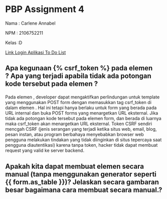 # **PBP Assignment 4**

Nama : Carlene Annabel

NPM : 2106752211

Kelas :D

<a href="https://katalog-carlene.herokuapp.com/todolist/login/" target= "_blank">Link Login Aplikasi To Do List</a>

##  **Apa kegunaan {% csrf_token %} pada elemen <form>? Apa yang terjadi apabila tidak ada potongan kode tersebut pada elemen <form>?** 

Pada elemen <form>, developer dapat mengaktifkan perlindungan untuk template yang menggunakan POST form dengan memasukkan tag csrf_token di dalam elemen <form>. Hal ini tetapi hanya berlaku untuk form yang berada pada URL internal dan buka POST forms yang menargetkan URL eksternal. Jika tidak ada potongan kode tersebut pada elemen form, dan berada di luarnya maka csrf_token akan menargetkan URL eksternal. Token CSRF sendiri mencgah CSRF (jenis serangan yang terjadi ketika situs web, email, blog, pesan instan, atau program berbahaya menyebabkan browser web pengguna melakukan tindakan yang tidak diinginkan di situs tepercaya saat pengguna diautentikasi) karena tanpa token, hacker tidak dapat membuat request yang valid ke server backend. 

##  **Apakah kita dapat membuat elemen <form> secara manual (tanpa menggunakan generator seperti {{ form.as_table }})? Jelaskan secara gambaran besar bagaimana cara membuat <form> secara manual.?** 


